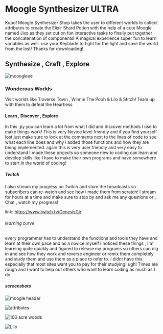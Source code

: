 # Moogle Synthesizer ULTRA

Kupo! Moogle Synthesizer Shop takes the user
to different worlds to collect attributes to create the Elixir Shard Potion with the help of
a cute Moogle named Jixo as they set out on fun interactive tasks to finally put together the
concatenation of components! A magical experience super fun to learn variables as well. use your
Keyblade to fight for the light and save the world from the lost!
Thanks for downloading!

## Synthesize , Craft , Explore

![mooogleee](https://user-images.githubusercontent.com/87259615/127359844-d123266f-d1af-4761-8ca9-9ff91869d7a4.png)

### Wonderous Worlds

Visit worlds like Traverse Town , Winnie The Pooh & Lilo & Stitch! Team up with them to defeat the Heartless

#### Learn , Discover , Explore

In this .py you can learn a lot from what I did and discover methods I use to make things work! This is very Novice level friendly
and if you find yourself lost just make sure to look at the comments next to the lines of code to see what each line does and why
I added those functions and how they are being implemented. again this is very user friendly and very easy to understand I made
these projects so someone new to coding can learn and develop skills like I have to make their own programs and have somewhere to
start in the world of coding!

##### Twitch

I also stream my progress on Twitch and store the broadcasts so subscribers can re-watch and see how i made them from scratch! I stream for hours
at a time and make sure to stop by and ask me any questions or , Chat , watch my progress!

link: <https://www.twitch.tv/GenesisGir>

###### learning curve

every programmer has to understand the functions and tools they have and learn at their own pace and as a novice myself i noticed these
things , I'm learning quite quickly and figured to release my programs so others can dig in and see how they work and reverse engineer
or remix them completely and study them and use them as a place to refer to. I didnt have this especially that most sites want you to
pay for their studying! ugh! Times are rough and I want to help out others who want to learn coding as much as I do.

##### screenshots

![moogle header](https://user-images.githubusercontent.com/87259615/127359218-cd4c0e02-837a-4418-abf5-2b87ed5904c0.PNG)

![attributes](https://user-images.githubusercontent.com/87259615/127360134-55f5411a-a526-4568-91db-c73c4c8c301b.PNG)

![100 acre woods](https://user-images.githubusercontent.com/87259615/127361073-d7b9d9fd-fa0d-4491-aa52-c899fe6fdefa.PNG)

![Lilo](https://user-images.githubusercontent.com/87259615/127361393-ec4662dc-016a-45a9-adc0-c4de7e68d38d.PNG)
